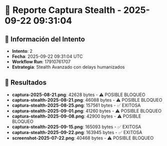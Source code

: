 # 📸 Reporte Captura Stealth - 2025-09-22 09:31:04

## 🎯 Información del Intento
- **Intento**: 2
- **Fecha**: 2025-09-22 09:31:04 UTC
- **Workflow Run**: 17910761707
- **Estrategia**: Stealth Avanzado con delays humanizados

## 📁 Resultados
- **captura-2025-08-21.png**: 42628 bytes - ⚠️ POSIBLE BLOQUEO
- **captura-stealth-2025-08-21.png**: 46088 bytes - ⚠️ POSIBLE BLOQUEO
- **captura-stealth-2025-08-25.png**: 157561 bytes - ✅ EXITOSA
- **captura-stealth-2025-09-01.png**: 41260 bytes - ⚠️ POSIBLE BLOQUEO
- **captura-stealth-2025-09-08.png**: 42900 bytes - ⚠️ POSIBLE BLOQUEO
- **captura-stealth-2025-09-15.png**: 165093 bytes - ✅ EXITOSA
- **captura-stealth-2025-09-22.png**: 163945 bytes - ✅ EXITOSA
- **screenshot-2025-07-22.png**: 40468 bytes - ⚠️ POSIBLE BLOQUEO
